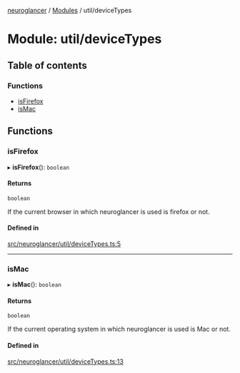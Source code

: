 [neuroglancer](../README.md) / [Modules](../modules.md) / util/deviceTypes

# Module: util/deviceTypes

## Table of contents

### Functions

- [isFirefox](util_deviceTypes.md#isfirefox)
- [isMac](util_deviceTypes.md#ismac)

## Functions

### isFirefox

▸ **isFirefox**(): `boolean`

#### Returns

`boolean`

If the current browser in which neuroglancer is used is firefox or not.

#### Defined in

[src/neuroglancer/util/deviceTypes.ts:5](https://github.com/ActiveBrainAtlas2/neuroglancer/blob/1beb5d34/src/neuroglancer/util/deviceTypes.ts#L5)

___

### isMac

▸ **isMac**(): `boolean`

#### Returns

`boolean`

If the current operating system in which neuroglancer is used is Mac or not.

#### Defined in

[src/neuroglancer/util/deviceTypes.ts:13](https://github.com/ActiveBrainAtlas2/neuroglancer/blob/1beb5d34/src/neuroglancer/util/deviceTypes.ts#L13)

